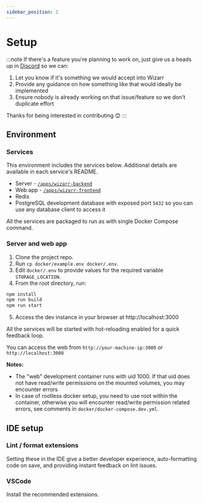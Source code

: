 ```yaml
---
sidebar_position: 2
---
```


# Setup

:::note
If there's a feature you're planning to work on, just give us a heads up in [Discord](https://discord.wizarr.org) so we can:

1. Let you know if it's something we would accept into Wizarr
2. Provide any guidance on how something like that would ideally be implemented
3. Ensure nobody is already working on that issue/feature so we don't duplicate effort

Thanks for being interested in contributing 😊
:::

## Environment

### Services

This environment includes the services below. Additional details are available in each service's README.

- Server - [`/apps/wizarr-backend`](https://github.com/wizarrrrr/wizarr/tree/main/apps/wizarr-backend)
- Web app - [`/apps/wizarr-frontend`](https://github.com/wizarrrrr/wizarr/tree/main/apps/wizarr-frontend)
- Redis
- PostgreSQL development database with exposed port `5432` so you can use any database client to access it

All the services are packaged to run as with single Docker Compose command.

### Server and web app

1. Clone the project repo.
2. Run `cp docker/example.env docker/.env`.
3. Edit `docker/.env` to provide values for the required variable `STORAGE_LOCATION`.
4. From the root directory, run:

```bash title="Start development server"
npm install
npm run build
npm run start
```

5. Access the dev instance in your browser at http://localhost:3000

All the services will be started with hot-reloading enabled for a quick feedback loop.

You can access the web from `http://your-machine-ip:3000` or `http://localhost:3000`

**Notes:**

- The "web" development container runs with uid 1000. If that uid does not have read/write permissions on the mounted volumes, you may encounter errors
- In case of rootless docker setup, you need to use root within the container, otherwise you will encounter read/write permission related errors, see comments in `docker/docker-compose.dev.yml`.

## IDE setup

### Lint / format extensions

Setting these in the IDE give a better developer experience, auto-formatting code on save, and providing instant feedback on lint issues.

### VSCode

Install the recommended extensions.
